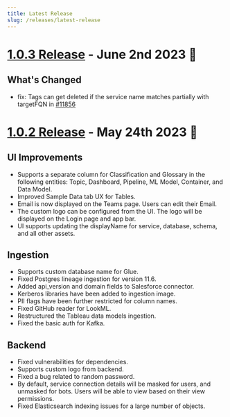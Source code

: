 ```yaml
---
title: Latest Release
slug: /releases/latest-release
---
```


# [1.0.3 Release](https://github.com/open-metadata/OpenMetadata/releases/tag/1.0.3-release) - June 2nd 2023 🎉

## What's Changed

- fix: Tags can get deleted if the service name matches partially with targetFQN in [#11856](https://github.com/open-metadata/OpenMetadata/pull/11856)

# [1.0.2 Release](https://github.com/open-metadata/OpenMetadata/releases/tag/1.0.2-release) - May 24th 2023 🎉

## UI Improvements
- Supports a separate column for Classification and Glossary in the following entities: Topic, Dashboard, Pipeline, ML Model, Container, and Data Model.
- Improved Sample Data tab UX for Tables.
- Email is now displayed on the Teams page. Users can edit their Email.
- The custom logo can be configured from the UI. The logo will be displayed on the Login page and app bar.
- UI supports updating the displayName for service, database, schema, and all other assets.

## Ingestion
- Supports custom database name for Glue.
- Fixed Postgres lineage ingestion for version 11.6.
- Added api_version and domain fields to Salesforce connector.
- Kerberos libraries have been added to ingestion image.
- PII flags have been further restricted for column names.
- Fixed GitHub reader for LookML.
- Restructured the Tableau data models ingestion.
- Fixed the basic auth for Kafka.

## Backend
- Fixed vulnerabilities for dependencies.
- Supports custom logo from backend.
- Fixed a bug related to random password.
- By default, service connection details will be masked for users, and unmasked for bots. Users will be able to view based on their view permissions.
- Fixed Elasticsearch indexing issues for a large number of objects.
